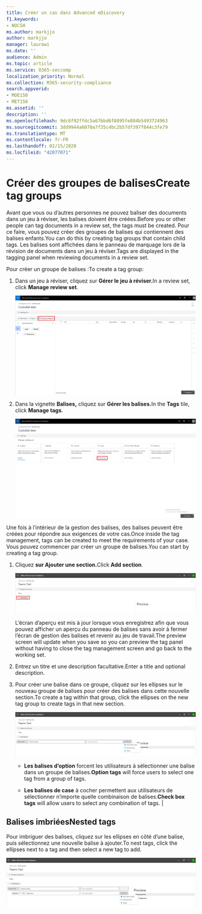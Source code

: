 ```yaml
---
title: Créer un cas dans Advanced eDiscovery
f1.keywords:
- NOCSH
ms.author: markjjo
author: markjjo
manager: laurawi
ms.date: ''
audience: Admin
ms.topic: article
ms.service: O365-seccomp
localization_priority: Normal
ms.collection: M365-security-compliance
search.appverid:
- MOE150
- MET150
ms.assetid: ''
description: ''
ms.openlocfilehash: 9dc6f92ffdc5a676bd6f8895fe884b5493724963
ms.sourcegitcommit: 3dd9944a6070a7f35c4bc2b57df397f844c3fe79
ms.translationtype: MT
ms.contentlocale: fr-FR
ms.lasthandoff: 02/15/2020
ms.locfileid: "42077071"
---
```

# <a name="create-tag-groups"></a><span data-ttu-id="33046-102">Créer des groupes de balises</span><span class="sxs-lookup"><span data-stu-id="33046-102">Create tag groups</span></span>

<span data-ttu-id="33046-103">Avant que vous ou d’autres personnes ne pouvez baliser des documents dans un jeu à réviser, les balises doivent être créées.</span><span class="sxs-lookup"><span data-stu-id="33046-103">Before you or other people can tag documents in a review set, the tags must be created.</span></span> <span data-ttu-id="33046-104">Pour ce faire, vous pouvez créer des groupes de balises qui contiennent des balises enfants.</span><span class="sxs-lookup"><span data-stu-id="33046-104">You can do this by creating tag groups that contain child tags.</span></span> <span data-ttu-id="33046-105">Les balises sont affichées dans le panneau de marquage lors de la révision de documents dans un jeu à réviser.</span><span class="sxs-lookup"><span data-stu-id="33046-105">Tags are displayed in the tagging panel when reviewing documents in a review set.</span></span>

<span data-ttu-id="33046-106">Pour créer un groupe de balises :</span><span class="sxs-lookup"><span data-stu-id="33046-106">To create a tag group:</span></span>

1.  <span data-ttu-id="33046-107">Dans un jeu à réviser, cliquez sur **Gérer le jeu à réviser.**</span><span class="sxs-lookup"><span data-stu-id="33046-107">In a review set, click **Manage review set**.</span></span>

    ![Cliquez sur Gérer le jeu à réviser](../media/ED-managews.png)

2.  <span data-ttu-id="33046-109">Dans la vignette **Balises,** cliquez sur **Gérer les balises.**</span><span class="sxs-lookup"><span data-stu-id="33046-109">In the **Tags** tile, click **Manage tags**.</span></span>

    ![Cliquez sur Gérer les balises dans la vignette Balises](../media/ED-managetags.png)

<span data-ttu-id="33046-111">Une fois à l’intérieur de la gestion des balises, des balises peuvent être créées pour répondre aux exigences de votre cas.</span><span class="sxs-lookup"><span data-stu-id="33046-111">Once inside the tag management, tags can be created to meet the requirements of your case.</span></span> <span data-ttu-id="33046-112">Vous pouvez commencer par créer un groupe de balises.</span><span class="sxs-lookup"><span data-stu-id="33046-112">You can start by creating a tag group.</span></span>

1.  <span data-ttu-id="33046-113">Cliquez **sur Ajouter une section.**</span><span class="sxs-lookup"><span data-stu-id="33046-113">Click **Add section**.</span></span>

    ![Ajout d’un groupe de balises](../media/ED-addtagsection.png)

    <span data-ttu-id="33046-115">L’écran d’aperçu est mis à jour lorsque vous enregistrez afin que vous pouvez afficher un aperçu du panneau de balises sans avoir à fermer l’écran de gestion des balises et revenir au jeu de travail.</span><span class="sxs-lookup"><span data-stu-id="33046-115">The preview screen will update when you save so you can preview the tag panel without having to close the tag management screen and go back to the working set.</span></span>

2. <span data-ttu-id="33046-116">Entrez un titre et une description facultative.</span><span class="sxs-lookup"><span data-stu-id="33046-116">Enter a title and optional description.</span></span> 

3. <span data-ttu-id="33046-117">Pour créer une balise dans ce groupe, cliquez sur les ellipses sur le nouveau groupe de balises pour créer des balises dans cette nouvelle section.</span><span class="sxs-lookup"><span data-stu-id="33046-117">To create a tag within that group, click the ellipses on the new tag group to create tags in that new section.</span></span>
    
    ![Création de balises dans un groupe de balises](../media/ED-createtag.png)

   - <span data-ttu-id="33046-119">**Les balises d’option** forcent les utilisateurs à sélectionner une balise dans un groupe de balises.</span><span class="sxs-lookup"><span data-stu-id="33046-119">**Option tags** will force users to select one tag from a group of tags.</span></span>
   
   - <span data-ttu-id="33046-120">**Les balises de case** à cocher permettent aux utilisateurs de sélectionner n’importe quelle combinaison de balises.</span><span class="sxs-lookup"><span data-stu-id="33046-120">**Check box tags** will allow users to select any combination of tags.</span></span> |

## <a name="nested-tags"></a><span data-ttu-id="33046-121">Balises imbriées</span><span class="sxs-lookup"><span data-stu-id="33046-121">Nested tags</span></span>

<span data-ttu-id="33046-122">Pour imbriguer des balises, cliquez sur les ellipses en côté d’une balise, puis sélectionnez une nouvelle balise à ajouter.</span><span class="sxs-lookup"><span data-stu-id="33046-122">To nest tags, click the ellipses next to a tag and then select a new tag to add.</span></span>

![Imbriquement de balises](../media/ED-tagnesting.png)

